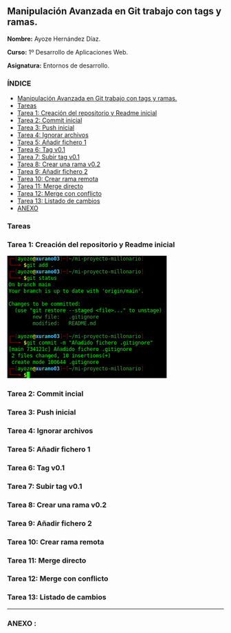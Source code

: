 ## Manipulación Avanzada en Git trabajo con tags y ramas. <a name=id0></a>

**Nombre:** Ayoze Hernández Díaz.

**Curso:** 1º Desarrollo de Aplicaciones Web.

**Asignatura:** Entornos de desarrollo.

### ÍNDICE

+ [Manipulación Avanzada en Git trabajo con tags y ramas.](#id0)
+ [Tareas](#id1)
+ [Tarea 1: Creación del repositorio y Readme inicial](#id2)
+ [Tarea 2: Commit inicial](#id3)
+ [Tarea 3: Push inicial](#id4)
+ [Tarea 4: Ignorar archivos](#id5)
+ [Tarea 5: Añadir fichero 1](#id6)
+ [Tarea 6: Tag v0.1](#id7)
+ [Tarea 7: Subir tag v0.1](#id8)
+ [Tarea 8: Crear una rama v0.2](#id9)
+ [Tarea 9: Añadir fichero 2](#id10)
+ [Tarea 10: Crear rama remota](#id11)
+ [Tarea 11: Merge directo](#id12)
+ [Tarea 12: Merge con conflicto](#id13)
+ [Tarea 13: Listado de cambios](#id14)
+ [ANEXO](#ANEXO)

### Tareas <a name=id1></a>


### Tarea 1: Creación del repositorio y Readme inicial <a name=id2></a>

![](./img/006.png)

### Tarea 2: Commit incial <a name=id3></a>

### Tarea 3: Push inicial <a name=id4></a>

### Tarea 4: Ignorar archivos <a name=id5></a>

### Tarea 5: Añadir fichero 1<a name=id6></a>

### Tarea 6: Tag v0.1 <a name=id7></a>

### Tarea 7: Subir tag v0.1 <a name=id8></a>

### Tarea 8: Crear una rama v0.2 <a name=id9></a>

### Tarea 9: Añadir fichero 2 <a name=id10></a>

### Tarea 10: Crear rama remota <a name=id11></a>

### Tarea 11: Merge directo <a name=id12></a>

### Tarea 12: Merge con conflicto <a name=id13></a>

### Tarea 13: Listado de cambios <a name=id14></a>

----

### ANEXO : <a name=ANEXO></a>
